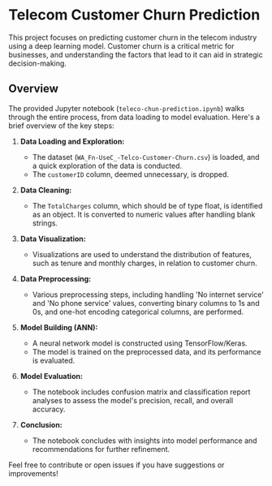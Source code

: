 

# Telecom Customer Churn Prediction

This project focuses on predicting customer churn in the telecom industry using a deep learning model. Customer churn is a critical metric for businesses, and understanding the factors that lead to it can aid in strategic decision-making.

## Overview

The provided Jupyter notebook (`teleco-chun-prediction.ipynb`) walks through the entire process, from data loading to model evaluation. Here's a brief overview of the key steps:

1. **Data Loading and Exploration:**
   - The dataset (`WA_Fn-UseC_-Telco-Customer-Churn.csv`) is loaded, and a quick exploration of the data is conducted.
   - The `customerID` column, deemed unnecessary, is dropped.

2. **Data Cleaning:**
   - The `TotalCharges` column, which should be of type float, is identified as an object. It is converted to numeric values after handling blank strings.

3. **Data Visualization:**
   - Visualizations are used to understand the distribution of features, such as tenure and monthly charges, in relation to customer churn.

4. **Data Preprocessing:**
   - Various preprocessing steps, including handling 'No internet service' and 'No phone service' values, converting binary columns to 1s and 0s, and one-hot encoding categorical columns, are performed.

5. **Model Building (ANN):**
   - A neural network model is constructed using TensorFlow/Keras.
   - The model is trained on the preprocessed data, and its performance is evaluated.

6. **Model Evaluation:**
   - The notebook includes confusion matrix and classification report analyses to assess the model's precision, recall, and overall accuracy.

7. **Conclusion:**
   - The notebook concludes with insights into model performance and recommendations for further refinement.



Feel free to contribute or open issues if you have suggestions or improvements!

